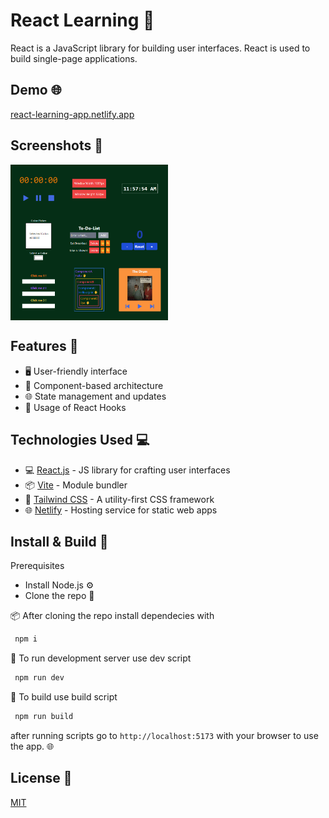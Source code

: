 # React Learning 📘

React is a JavaScript library for building user interfaces. React is used to build single-page applications.

  ## Demo  🌐
 [react-learning-app.netlify.app](https://react-learning-rctl.netlify.app) 


## Screenshots 📸
<div style="display: flex; flex-direction: row;">
    <img src="screenshots/react-learning-photo.png" alt="Home Page" style="width: 50%; margin-right: 4%;">
</div>


## Features 🌟

- 🖥️ User-friendly interface
- 🧩 Component-based architecture
- 🌐 State management and updates
- 🚀 Usage of React Hooks


## Technologies Used 💻

- 💻 [React.js](https://reactjs.org/) - JS library for crafting user interfaces
- 📦 [Vite](https://vitejs.dev/) - Module bundler
- 🎨 [Tailwind CSS](https://tailwindcss.com/) - A utility-first CSS framework
- 🌐 [Netlify](https://www.netlify.com/) - Hosting service for static web apps


## Install & Build 🔧

Prerequisites

- Install Node.js ⚙️
- Clone the repo 🔄

📦 After cloning the repo install dependecies with



 ```sh 
  npm i
```
📡 To run development server use dev script
 ```sh 
  npm run dev
```
🔧 To build use build script
 ```sh 
  npm run build
```
after running scripts go to `http://localhost:5173` with your browser to use the app. 🌐




## License 📄

[MIT](https://choosealicense.com/licenses/mit/)
